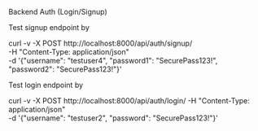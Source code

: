 Backend Auth (Login/Signup)

Test signup endpoint by

curl -v -X POST http://localhost:8000/api/auth/signup/ \
  -H "Content-Type: application/json" \
  -d '{"username": "testuser4", "password1": "SecurePass123!", "password2": "SecurePass123!"}'

Test login endpoint by

curl -v -X POST http://localhost:8000/api/auth/login/ 
  -H "Content-Type: application/json" \
  -d '{"username": "testuser2", "password": "SecurePass123!"}'
